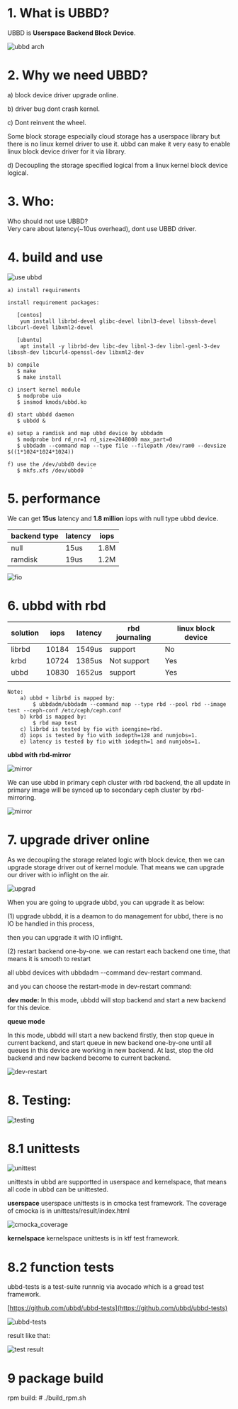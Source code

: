# 1. What is UBBD?

UBBD is **Userspace Backend Block Device**.

<img src="doc/ubbd.png" alt="ubbd arch" title="UBBD Arch">

# 2. Why we need UBBD?

a) block device driver upgrade online.

b) driver bug dont crash kernel.

c) Dont reinvent the wheel.

Some block storage especially cloud storage has a userspace library
but there is no linux kernel driver to use it. ubbd can make it very easy
to enable linux block device driver for it via library.

d) Decoupling the storage specified logical from a linux kernel block device logical.

# 3. Who:

Who should not use UBBD?  
  Very care about latency(~10us overhead), dont use UBBD driver.

# 4. build and use
<img src="doc/make_and_use_ubbd_file.gif" alt="use ubbd" title="use ubbd">

    a) install requirements  

    install requirement packages:  

	   [centos]  
	    yum install librbd-devel glibc-devel libnl3-devel libssh-devel libcurl-devel libxml2-devel

	   [ubuntu]  
	    apt install -y librbd-dev libc-dev libnl-3-dev libnl-genl-3-dev libssh-dev libcurl4-openssl-dev libxml2-dev

    b) compile  
	   $ make
	   $ make install

    c) insert kernel module  
	   $ modprobe uio  
	   $ insmod kmods/ubbd.ko  

    d) start ubbdd daemon  
	   $ ubbdd &  

    e) setup a ramdisk and map ubbd device by ubbdadm  
	   $ modprobe brd rd_nr=1 rd_size=2048000 max_part=0  
	   $ ubbdadm --command map --type file --filepath /dev/ram0 --devsize $((1*1024*1024*1024))  

    f) use the /dev/ubbd0 device  
	   $ mkfs.xfs /dev/ubbd0  `

# 5. performance

We can get **15us** latency and **1.8 million** iops with null type ubbd device.

|  backend type|  latency |  iops |
|--------------|----------|-------|
|    null      |    15us  |  1.8M |
|   ramdisk    |    19us  |  1.2M |

<img src="doc/fio_ubbd_null_and_ram.gif" alt="fio" title="fio">

# 6. ubbd with rbd


|  solution| iops| latency| rbd journaling| linux block device|
|----------|-----|--------|---------------|-------------------|
|   librbd |10184|  1549us|       support |       No          |
|    krbd  |10724|  1385us|    Not support|       Yes         |
|    ubbd  |10830|  1652us|       support |       Yes         |
|          |     |        |               |                   |


	Note:
		a) ubbd + librbd is mapped by:
			$ ubbdadm/ubbdadm --command map --type rbd --pool rbd --image test --ceph-conf /etc/ceph/ceph.conf
		b) krbd is mapped by:
			$ rbd map test
		c) librbd is tested by fio with ioengine=rbd.
		d) iops is tested by fio with iodepth=128 and numjobs=1.
		e) latency is tested by fio with iodepth=1 and numjobs=1.

**ubbd with rbd-mirror**

<img src="doc/rbd_mirror_ubbd.png" alt="mirror" title="mirror">

We can use ubbd in primary ceph cluster with rbd backend, the all update in primary image
will be synced up to secondary ceph cluster by rbd-mirroring.

<img src="doc/ubbd_rbd_mirror.gif" alt="mirror" title="mirror">

# 7. upgrade driver online
As we decoupling the storage related logic with block device, then we can upgrade storage
driver out of kernel module. That means we can upgrade our driver with io inflight on the air.

![upgrad](doc/ubbd_upgrade.png)

When you are going to upgrade ubbd, you can upgrade it as below: 

(1) upgrade ubbdd, it is a deamon to do management for ubbd, there is no IO be handled in this process, 

then you can upgrade it with IO inflight. 

(2) restart backend one-by-one. we can restart each backend one time, that means it is smooth to restart 

all ubbd devices with ubbdadm --command dev-restart command. 

and you can choose the restart-mode in dev-restart command: 

**dev mode:** 
In this mode, ubbdd will stop backend and start a new backend for this device.

**queue mode** 

In this mode, ubbdd will start a new backend firstly, then stop queue in current backend, and start queue in new backend one-by-one
until all queues in this device are working in new backend. At last, stop the old backend and new backend become to current backend.

![dev-restart](doc/dev-restart.gif)

# 8. Testing:
![testing](doc/ubbd_tests.png)

# 8.1 unittests

![unittest](doc/unittest.gif)

unittests in ubbd are supportted in userspace and kernelspace, that means all code in ubbd can be unittested.

**userspace**
userspace unittests is in cmocka test framework. The coverage of cmocka is in unittests/result/index.html

![cmocka_coverage](doc/cmocka_coverage.PNG)

**kernelspace**
kernelspace unittests is in ktf test framework.



# 8.2 function tests

ubbd-tests is a test-suite runnnig via avocado which is a gread test framework.

[https://github.com/ubbd/ubbd-tests](https://github.com/ubbd/ubbd-tests)

![ubbd-tests](doc/ubbd_tests.gif)

result like that:

![test result](doc/ubbd_tests_result.PNG)


# 9 package build

rpm build:
	# ./build_rpm.sh
